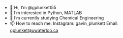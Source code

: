 - 👋 Hi, I’m @gplunkett55
- 👀 I’m interested in Python, MATLAB
- 🌱 I’m currently studying Chemical Engineering
- 📫 How to reach me: Instagram: gavin_plunkett Email: gplunket@uwaterloo.ca

<!---
gplunkett55/gplunkett55 is a ✨ special ✨ repository because its `README.md` (this file) appears on your GitHub profile.
You can click the Preview link to take a look at your changes.
--->
